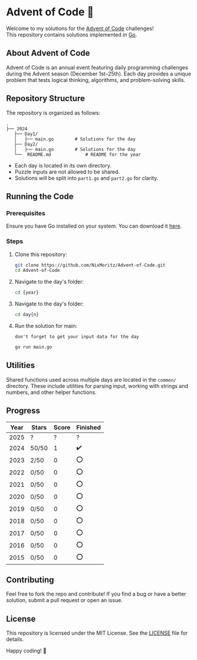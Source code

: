# Advent of Code 🎄

Welcome to my solutions for the [Advent of Code](https://adventofcode.com/) challenges!  
This repository contains solutions implemented in [Go](https://golang.org/).

## About Advent of Code

Advent of Code is an annual event featuring daily programming challenges during the Advent season (December 1st–25th). Each day provides a unique problem that tests logical thinking, algorithms, and problem-solving skills.

## Repository Structure

The repository is organized as follows:

```text
.
├── 2024
   ├── Day1/
   │   ├── main.go        # Solutions for the day
   ├── Day2/
   │   ├── main.go        # Solutions for the day
   └──  README.md             # README for the year

```

- Each day is located in its own directory.
- Puzzle inputs are not allowed to be shared.
- Solutions will be split into `part1.go` and `part2.go` for clarity.

## Running the Code

### Prerequisites

Ensure you have Go installed on your system. You can download it [here](https://golang.org/dl/).

### Steps

1. Clone this repository:

   ```bash
   git clone https://github.com/NixMoritz/Advent-of-Code.git
   cd Advent-of-Code
   ```

2. Navigate to the day's folder:

   ```bash
   cd {year}
   ```

3. Navigate to the day's folder:

   ```bash
   cd day{n}
   ```

4. Run the solution for main:

   `don't forget to get your input data for the day`

   ```bash
   go run main.go
   ```

## Utilities

Shared functions used across multiple days are located in the `common/` directory. These include utilities for parsing input, working with strings and numbers, and other helper functions.

## Progress

| Year | Stars | Score | Finished |
| ---- | ----- | ----- | -------- |
| 2025 | ?     | ?     | ?        |
| 2024 | 50/50 | 1     | ✔️       |
| 2023 | 2/50  | 0     | ⭕       |
| 2022 | 0/50  | 0     | ⭕       |
| 2021 | 0/50  | 0     | ⭕       |
| 2020 | 0/50  | 0     | ⭕       |
| 2019 | 0/50  | 0     | ⭕       |
| 2018 | 0/50  | 0     | ⭕       |
| 2017 | 0/50  | 0     | ⭕       |
| 2016 | 0/50  | 0     | ⭕       |
| 2015 | 0/50  | 0     | ⭕       |

## Contributing

Feel free to fork the repo and contribute! If you find a bug or have a better solution, submit a pull request or open an issue.

## License

This repository is licensed under the MIT License. See the [LICENSE](LICENSE.md) file for details.

Happy coding! 🎅
